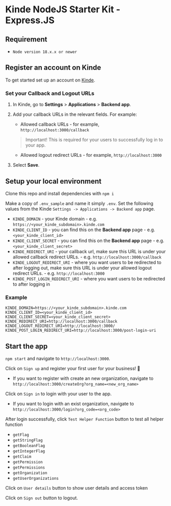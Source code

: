 # Kinde NodeJS Starter Kit - Express.JS

## Requirement
 - `Node version 18.x.x or newer`

## Register an account on Kinde

To get started set up an account on [Kinde](https://app.kinde.com/register).

### Set your Callback and Logout URLs

1. In Kinde, go to **Settings** > **Applications** > **Backend app**.
2. Add your callback URLs in the relevant fields. For example:

    - Allowed callback URLs - for example, `http://localhost:3000/callback`
    > Important! This is required for your users to successfully log in to your app.
    - Allowed logout redirect URLs - for example, `http://localhost:3000`

3. Select **Save**.

## Setup your local environment

Clone this repo and install dependencies with `npm i`

Make a copy of `.env_sample` and name it simply `.env`. Set the following values from the Kinde `Settings -> Applications -> Backend app` page.

-   `KINDE_DOMAIN` - your Kinde domain - e.g. `https://<your_kinde_subdomain>.kinde.com`
-   `KINDE_CLIENT_ID` - you can find this on the **Backend app** page - e.g. `<your_kinde_client_id>`
-   `KINDE_CLIENT_SECRET` - you can find this on the **Backend app** page - e.g. `<your_kinde_client_secret>`
-   `KINDE_REDIRECT_URI` - your callback url, make sure this URL is under your allowed callback redirect URLs. - e.g. `http://localhost:3000/callback`
-   `KINDE_LOGOUT_REDIRECT_URI` - where you want users to be redirected to after logging out, make sure this URL is under your allowed logout redirect URLs. - e.g. `http://localhost:3000`
-   `KINDE_POST_LOGIN_REDIRECT_URI` - where you want users to be redirected to after logging in

### Example

```
KINDE_DOMAIN=https://<your_kinde_subdomain>.kinde.com
KINDE_CLIENT_ID=<your_kinde_client_id>
KINDE_CLIENT_SECRET=<your_kinde_client_secret>
KINDE_REDIRECT_URI=http://localhost:3000/callback
KINDE_LOGOUT_REDIRECT_URI=http://localhost:3000/
KINDE_POST_LOGIN_REDIRECT_URI=http://localhost:3000/post-login-uri
```
## Start the app

`npm start` and navigate to `http://localhost:3000`.

Click on `Sign up` and register your first user for your business! 🚀
* If you want to register with create an new organization, navigate to `http://localhost:3000/createOrg?org_name=<new_org_name>`

Click on `Sign in` to login with your user to the app.
* If you want to login with an exist organization, navigate to `http://localhost:3000/login?org_code=<org_code>`

After login successfully, click `Test Helper Function` button to test all helper function 
- `getFlag`
- `getStringFlag`
- `getBooleanFlag`
- `getIntegerFlag`
- `getClaim`
- `getPermission`
- `getPermissions`
- `getOrganization`
- `getUserOrganizations`

Click on `User details` button to show user details and access token

Click on `Sign out` button to logout.
